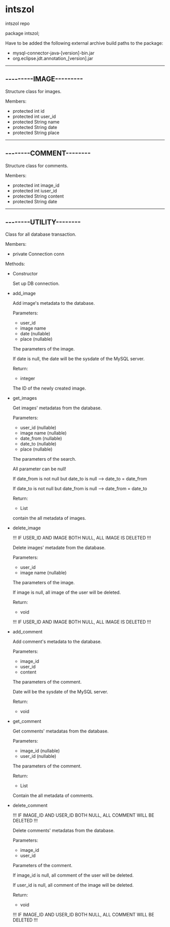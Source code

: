 # intszol
intszol repo


package intszol;

Have to be added the following external archive build paths to the package:
- mysql-connector-java-[version]-bin.jar
- org.eclipse.jdt.annotation_[version].jar

-----------------------
---------IMAGE---------
-----------------------
Structure class for images.

Members:
- protected int id
- protected int user_id
- protected String name
- protected String date
- protected String place

-----------------------
--------COMMENT--------
-----------------------
Structure class for comments.

Members:
- protected int image_id
- protected int iuser_id
- protected String content
- protected String date
	
-----------------------
--------UTILITY--------
-----------------------
Class for all database transaction.

Members:
- private Connection conn

Methods:

- Constructor

  Set up DB connection.




- add_image

  Add image's metadata to the database.

  Parameters:
	- user_id
	- image name
	- date (nullable)
	- place (nullable)
	
	The parameters of the image.

	If date is null, the date will be the sysdate of the MySQL server.

  Return:
  
	- integer
  
	The ID of the newly created image.




- get_images

  Get images' metadatas from the database.

  Parameters:
	- user_id (nullable)
	- image name (nullable)
	- date_from (nullable)
	- date_to (nullable)
	- place (nullable)

	The parameters of the search.
	
	All parameter can be null!
	
	If date_from is not null but date_to is null --> date_to = date_from
	
	If date_to is not null but date_from is null --> date_from = date_to	

  Return:

	- List<image> 

	contain the all metadata of images. 




- delete_image

  !!! IF USER_ID AND IMAGE BOTH NULL, ALL IMAGE IS DELETED !!!
  
  Delete images' metadate from the database.

  Parameters:
	- user_id
	- image name (nullable)
	
	The parameters of the image.

	If image is null, all image of the user will be deleted.

  Return:
	- void

  !!! IF USER_ID AND IMAGE BOTH NULL, ALL IMAGE IS DELETED !!!
 
 
  
  
- add_comment

  Add comment's metadata to the database.

  Parameters:
	- image_id
	- user_id
	- content
  
	The parameters of the comment.

	Date will be the sysdate of the MySQL server.

  Return:
	- void




- get_comment

  Get comments' metadatas from the database.

  Parameters:
	- image_id (nullable)
	- user_id (nullable)

	The parameters of the comment.

  Return:
	- List<comment>
	
	Contain the all metadata of comments.




- delete_comment
 
  !!! IF IMAGE_ID AND USER_ID BOTH NULL, ALL COMMENT WILL BE DELETED !!!
  
  Delete comments' metadatas from the database.

  Parameters:
	- image_id
	- user_id
  
	Parameters of the comment.

  	If image_id is null, all comment of the user will be deleted.

  	If user_id is null, all comment of the image will be deleted.


  Return:
	- void

  !!! IF IMAGE_ID AND USER_ID BOTH NULL, ALL COMMENT WILL BE DELETED !!!
